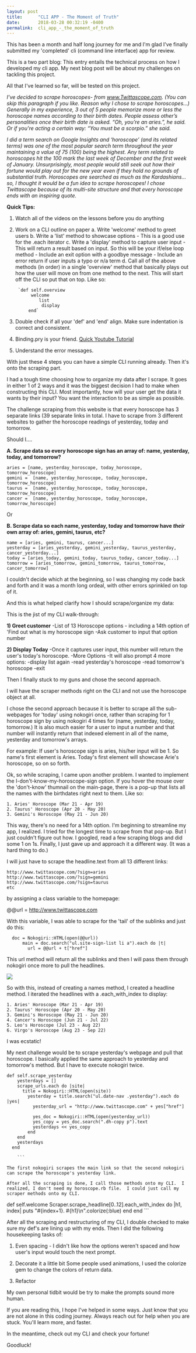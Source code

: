 ```yaml
---
layout: post
title:      "CLI APP - The Moment of Truth"
date:       2018-03-28 00:32:19 -0400
permalink:  cli_app_-_the_moment_of_truth
---
```


This has been a month and half long journey for me and I'm glad I've finally submitted my 'completed' cli (command line interface) app for review.
	 
This is a two part blog: This entry entails the technical process on how I developed my cli app. My next blog post will be about my challenges on tackling this project.

All that I've learned so far, will be tested on this project.  

*I’ve decided to scrape horoscopes- from www.Twittascope.com. 
(You can skip this paragraph if you like. Reason why I chose to scrape horoscopes...)
Generally in my experience, 3 out of 5 people memorize more or less the horoscope names according to their birth dates.  People assess other’s personalities once their birth date is asked. “Oh, you’re an aries.”, he said. Or if you're acting a certain way: “You must be a scorpio.” she said.*

*I did a term search on Google Insights and ‘horoscope’ (and its related terms) was one of the most popular search term throughout the year maintaining a value of 75 (100) being the highest.  Any term related to horoscopes hit the 100 mark the last week of December and the first week of January. Unsurprisingly, most people would still seek out how their fortune would play out for the new year even if they hold no grounds of substantial truth. Horoscopes are searched as much as the Kardashians... so, I thought it would be a fun idea to scrape horoscopes!  I chose Twittascope because of its multi-site structure and that every horoscope ends with an inspiring quote.*

**Quick Tips:**

1. Watch all of the videos on the lessons before you do anything

2. Work on a CLI outline on paper
    a. Write 'welcome' method to greet users
		b. Write a 'list' method to showcase options
		     - This is a good use for the .each iterator
		c. Write a 'display' method to capture user input
		     - This will return a result based on input. So this will be your if/else loop method
		     - Include an exit option with a goodbye message
		     - Include an error return if user inputs a typo or n/a term
    d. Call all of the above methods (in order) in a single 'overview' method that basically plays out how the          user will move on from one method to the next. This will start off the CLI so put that on top. Like so:
		
		`def self.overview
		     welcome
			  	list
				 display
			end`

3. Double check if all your 'def' and 'end' align. Make sure indentation is correct and consistent.
4. Binding.pry is your friend. [Quick Youtube Tutorial](https://www.youtube.com/watch?v=dbllOus430c)
4. Understand the error messages. 

With just these 4 steps you can have a simple CLI running already. Then it's onto the scraping part.

I had a tough time choosing how to organize my data after I scrape.   It goes in either 1 of 2 ways and it was the biggest decision I had to make when constructing this CLI.  Most importantly, how will your user get the data it wants by their input?  You want the interaction to be as simple as possible. 

The challenge scraping from this website is that every horoscope has 3 separate links (39 separate links in total. I have to scrape from 3 different websites to gather the horoscope readings of yesterday, today and tomorrow.  

Should I....

**A. Scrape data so every horoscope sign has an array of: name, yesterday, today, and tomorrow?**

```
aries = [name, yesterday_horoscope, today_horoscope, tomorrow_horoscope]
gemini =  [name, yesterday_horoscope, today_horoscope, tomorrow_horoscope]
taurus =  [name, yesterday_horoscope, today_horoscope, tomorrow_horoscope]
cancer =  [name, yesterday_horoscope, today_horoscope, tomorrow_horoscope]
```

Or

**B. Scrape data so each name, yesterday, today and tomorrow have *their* own array of: aries, gemini, taurus, etc?**

```
name = [aries, gemini, taurus, cancer...]
yesterday = [aries_yesterday, gemini_yesterday, taurus_yesterday, cancer_yesterday...]
today = [aries_today, gemini_today, taurus_today, cancer_today...]
tomorrow = [aries_tomorrow, gemini_tomorrow, taurus_tomorrow, cancer_tomorrow]
```

I couldn't decide which at the beginning, so I was changing my code back and forth and it was a month long ordeal, with other errors sprinkled on top of it.  

And this is what helped clarify how I should scrape/organize my data:

This is the jist of my CLI walk-through:

**1) Greet customer**
     -List of 13 Horoscope options - including a 14th option of 'Find out what is my horoscope sign
		 -Ask customer to input that option number
		
**2) Display Today**
    -Once it captures user input, this number will return the user's today's horoscope.
		-More Options
		-It will also prompt 4 more options:
		  -display list again
			-read yesterday's horoscope
			-read tomorrow's horoscope
			-exit
			
Then I finally stuck to my guns and chose the second approach.

I will have the scraper methods right on the CLI and not use the horoscope object at all.

I chose the second approach because it is better to scrape all the sub-webpages for 'today' using nokogiri once, rather than scraping for 1 horoscope sign by using nokogiri 4 times for (name, yesterday, today, tomorrow.)  It is also much easier for a user to input a number and that number will instantly return that indexed element in all of the name, yesterday and tomorrow's arrays. 

For example: If user's horoscope sign is aries, his/her input will be 1. So name's first element is Aries. Today's first element will showcase Arie's horoscope, so on so forth.

Ok, so while scraping, I came upon another problem.  I wanted to implement the I-don't-know-my-horoscope-sign option.  If you hover the mouse over the 'don't-know' thumnail on the main-page, there is a pop-up that lists all the names with the birthdates right next to them. Like so:

```
1. Aries' Horoscope (Mar 21 - Apr 19)
2. Taurus' Horoscope (Apr 20 - May 20)
3. Gemini's Horoscope (May 21 - Jun 20)
```

This way, there's no need for a 14th option.  I'm beginning to streamline my app, I realized.  I tried for the longest time to scrape from that pop-up. But I just couldn't figure out how. I googled, read a few scraping blogs and did some 1 on 1s. Finally, I just gave up and approach it a different way. (It was a hard thing to do.)

I will just have to scrape the headline.text from all 13 different links:

```
http://www.twittascope.com/?sign=aries
http://www.twittascope.com/?sign=gemini
http://www.twittascope.com/?sign=taurus
etc
```

by assigning a class variable to the homepage:

@@url = http://www.twittascope.com

With this variable, I was able to scrape for the 'tail' of the sublinks and just do this:

```
  doc = Nokogiri::HTML(open(@@url))
      main = doc.search("ul.site-sign-list li a").each do |t|
        url = @@url + t["href"]
```

This url method will return all the sublinks and then I will pass them through nokogiri once more to pull the headlines.

![](https://i.imgur.com/eZqZIgU.png)

So with this, instead of creating a names method, I created a headline method. I iterated the headlines with a .each_with_index to display:

```
1. Aries' Horoscope (Mar 21 - Apr 19)
2. Taurus' Horoscope (Apr 20 - May 20)
3. Gemini's Horoscope (May 21 - Jun 20)
4. Cancer's Horoscope (Jun 21 - Jul 22)
5. Leo's Horoscope (Jul 23 - Aug 22)
6. Virgo's Horoscope (Aug 23 - Sep 22)
```

I was ecstatic!

My next challenge would be to scrape yesterday's webpage and pull that horoscope.  I basically applied the same approach to yesterday and tomorrow's method.  But I have to execute nokogiri twice. 

```
def self.scrape_yesterday
    yesterdays = []
    scrape_urls.each do |site|
      title = Nokogiri::HTML(open(site))
        yesterday = title.search("ul.date-nav .yesterday").each do |yes|
          yesterday_url = "http://www.twittascope.com" + yes["href"]

          yes_doc = Nokogiri::HTML(open(yesterday_url))
          yes_copy = yes_doc.search(".dh-copy p").text
          yesterdays << yes_copy
        end
    end
    yesterdays
  end
	
	```
		
The first nokogiri scrapes the main link so that the second nokogiri can scrape the horoscope's yesterday link.

After all the scraping is done, I call those methods onto my CLI.  I realized, I don't need my horoscope.rb file.  I could just call my scraper methods onto my CLI.

```
def self.welcome
    Scraper.scrape_headline[0..12].each_with_index do |h1, index|
      puts "#{index+1}. #{h1}\n".colorize(:blue)
    end
  end
	```

After all the scraping and restructuring of my CLI, I double checked to make sure my def's are lining up with my ends.  Then I did the following housekeeping tasks of:

1) Even spacing -
    I didn't like how the options weren't spaced and how user's input would touch the next prompt.
	
2) Decorate it a little bit
    Some people used animations, I used the colorize gem to change the colors of return data.
		
3) Refactor

My own personal tidbit would be try to make the prompts sound more human.  

If you are reading this, I hope I've helped in some ways. Just know that you are not alone in this coding journey. Always reach out for help when you are stuck. You'll learn more, and faster.

In the meantime, check out my CLI and check your fortune!

Goodluck! 




